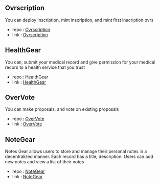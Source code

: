 ## Ovrscription

You can deploy inscription, mint inscription, and mint first inscription ovrs


- repo : [Ovrscription](https://github.com/demigohu/ovrscription)
- link : [Ovrscription](https://inscription.overgear.xyz/)

## HealthGear

You can, submit your medical record and give permission for your medical record to a health service that you trust

- repo : [HealthGear](https://github.com/demigohu/healthgear)
- link : [HealthGear](https://health.overgear.xyz/)

## OverVote

You can make proposals, and vote on existing proposals

- repo : [OverVote](https://github.com/demigohu/voting)
- link : [OverVote](https://voting.overgear.xyz/)

## NoteGear

Notes Gear allows users to store and manage their personal notes in a decentralized manner. Each record has a title, description. Users can add new notes and view a list of their notes

- repo : [NoteGear](https://github.com/demigohu/Notes)
- link : [NoteGear](https://notes.overgear.xyz/)


